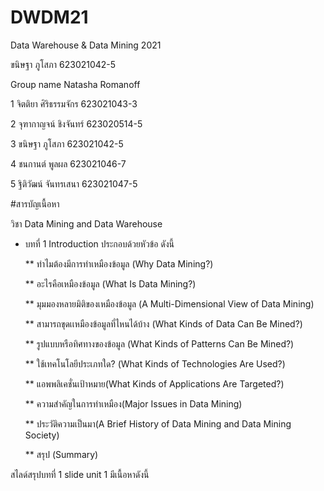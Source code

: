 # DWDM21
Data Warehouse & Data Mining 2021

ขนิษฐา ภูโสภา 623021042-5

Group name Natasha Romanoff

1 จิตติยา ศิริธรรมจักร 623021043-3

2 จุฑากาญจน์ ชิงจันทร์ 623020514-5

3 ขนิษฐา ภูโสภา 623021042-5

4 ชนกานต์ พูลผล 623021046-7

5 ฐิติวัฒน์ จันทรเสนา 623021047-5

#สารบัญเนื้อหา

วิชา Data Mining and Data Warehouse

* บทที่ 1 Introduction ประกอบด้วยหัวข้อ ดังนี้

  ** ทำไมต้องมีการทำเหมืองข้อมูล (Why Data Mining?)

  ** อะไรคือเหมืองข้อมูล (What Is Data Mining?)

  ** มุมมองหลายมิติของเหมืองข้อมูล (A Multi-Dimensional View of Data Mining)

  ** สามารถขุดเเหมืองข้อมูลที่ไหนได้บ้าง (What Kinds of Data Can Be Mined?)

  ** รูปแบบหรือทิศทางของข้อมูล (What Kinds of Patterns Can Be Mined?)

  ** ใช้เทคโนโลยีประเภทใด? (What Kinds of Technologies Are Used?)

  ** แอพพลิเคชั่นเป้าหมาย(What Kinds of Applications Are Targeted?)

  ** ความสำคัญในการทำเหมือง(Major Issues in Data Mining)

  ** ประวัติความเป็นมา(A Brief History of Data Mining and Data Mining Society)

  ** สรุป (Summary)

สไลด์สรุปบทที่ 1 slide unit 1 มีเนื้อหาดังนี้

